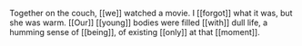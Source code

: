 Together on the couch, [[we]] watched a movie. I [[forgot]] what it was, but she was warm. [[Our]] [[young]] bodies were filled [[with]] dull life, a humming sense of [[being]], of existing [[only]] at that [[moment]].
